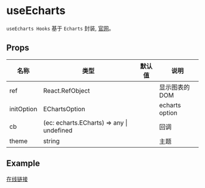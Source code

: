 # useEcharts

 `useEcharts Hooks` 基于 `Echarts` 封装, [官网](https://echarts.apache.org)。

## Props

| 名称     | 类型    | 默认值                      | 说明                                                                           |
| -------- | ------ | -------------------------- | ------------------------------------------------------------------------------------- |
| ref    | React.RefObject  |                      | 显示图表的DOM                                    |
| initOption  | EChartsOption |         | echarts option                                                                    |
| cb | (ec: echarts.ECharts) => any \| undefined  |  |  回调 |
| theme | string  |  |  主题 |

## Example

[在线链接](http://vite-demo.admin-antd-react.liqingsong.cc/#/home/workplace)


